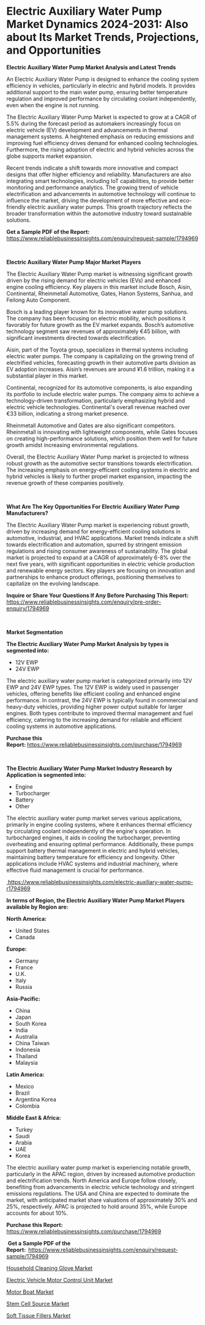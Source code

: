 <p><h1>Electric Auxiliary Water Pump Market Dynamics 2024-2031: Also about Its Market Trends, Projections, and Opportunities</h1></p><p><strong>Electric Auxiliary Water Pump Market Analysis and Latest Trends</strong></p>
<p><p>An Electric Auxiliary Water Pump is designed to enhance the cooling system efficiency in vehicles, particularly in electric and hybrid models. It provides additional support to the main water pump, ensuring better temperature regulation and improved performance by circulating coolant independently, even when the engine is not running.</p><p>The Electric Auxiliary Water Pump Market is expected to grow at a CAGR of 5.5% during the forecast period as automakers increasingly focus on electric vehicle (EV) development and advancements in thermal management systems. A heightened emphasis on reducing emissions and improving fuel efficiency drives demand for enhanced cooling technologies. Furthermore, the rising adoption of electric and hybrid vehicles across the globe supports market expansion.</p><p>Recent trends indicate a shift towards more innovative and compact designs that offer higher efficiency and reliability. Manufacturers are also integrating smart technologies, including IoT capabilities, to provide better monitoring and performance analytics. The growing trend of vehicle electrification and advancements in automotive technology will continue to influence the market, driving the development of more effective and eco-friendly electric auxiliary water pumps. This growth trajectory reflects the broader transformation within the automotive industry toward sustainable solutions.</p></p>
<p><strong>Get a Sample PDF of the Report:&nbsp;</strong> <a href="https://www.reliablebusinessinsights.com/enquiry/request-sample/1794969?utm_campaign=1113&utm_medium=2&utm_source=Github&utm_content=ia&utm_term=02112024&utm_id=electric-auxiliary-water-pump">https://www.reliablebusinessinsights.com/enquiry/request-sample/1794969</a></p>
<p>&nbsp;</p>
<p><strong>Electric Auxiliary Water Pump Major Market Players</strong></p>
<p><p>The Electric Auxiliary Water Pump market is witnessing significant growth driven by the rising demand for electric vehicles (EVs) and enhanced engine cooling efficiency. Key players in this market include Bosch, Aisin, Continental, Rheinmetall Automotive, Gates, Hanon Systems, Sanhua, and Feilong Auto Component.</p><p>Bosch is a leading player known for its innovative water pump solutions. The company has been focusing on electric mobility, which positions it favorably for future growth as the EV market expands. Bosch’s automotive technology segment saw revenues of approximately €45 billion, with significant investments directed towards electrification.</p><p>Aisin, part of the Toyota group, specializes in thermal systems including electric water pumps. The company is capitalizing on the growing trend of electrified vehicles, forecasting growth in their automotive parts division as EV adoption increases. Aisin’s revenues are around ¥1.6 trillion, making it a substantial player in this market.</p><p>Continental, recognized for its automotive components, is also expanding its portfolio to include electric water pumps. The company aims to achieve a technology-driven transformation, particularly emphasizing hybrid and electric vehicle technologies. Continental's overall revenue reached over €33 billion, indicating a strong market presence.</p><p>Rheinmetall Automotive and Gates are also significant competitors. Rheinmetall is innovating with lightweight components, while Gates focuses on creating high-performance solutions, which position them well for future growth amidst increasing environmental regulations.</p><p>Overall, the Electric Auxiliary Water Pump market is projected to witness robust growth as the automotive sector transitions towards electrification. The increasing emphasis on energy-efficient cooling systems in electric and hybrid vehicles is likely to further propel market expansion, impacting the revenue growth of these companies positively.</p></p>
<p>&nbsp;</p>
<p><strong>What Are The Key Opportunities For Electric Auxiliary Water Pump Manufacturers?</strong></p>
<p><p>The Electric Auxiliary Water Pump market is experiencing robust growth, driven by increasing demand for energy-efficient cooling solutions in automotive, industrial, and HVAC applications. Market trends indicate a shift towards electrification and automation, spurred by stringent emission regulations and rising consumer awareness of sustainability. The global market is projected to expand at a CAGR of approximately 6-8% over the next five years, with significant opportunities in electric vehicle production and renewable energy sectors. Key players are focusing on innovation and partnerships to enhance product offerings, positioning themselves to capitalize on the evolving landscape.</p></p>
<p><strong>Inquire or Share Your Questions If Any Before Purchasing This Report:</strong> <a href="https://www.reliablebusinessinsights.com/enquiry/pre-order-enquiry/1794969?utm_campaign=1113&utm_medium=2&utm_source=Github&utm_content=ia&utm_term=02112024&utm_id=electric-auxiliary-water-pump">https://www.reliablebusinessinsights.com/enquiry/pre-order-enquiry/1794969</a></p>
<p>&nbsp;</p>
<p><strong>Market Segmentation</strong></p>
<p><strong>The Electric Auxiliary Water Pump Market Analysis by types is segmented into:</strong></p>
<p><ul><li>12V EWP</li><li>24V EWP</li></ul></p>
<p><p>The electric auxiliary water pump market is categorized primarily into 12V EWP and 24V EWP types. The 12V EWP is widely used in passenger vehicles, offering benefits like efficient cooling and enhanced engine performance. In contrast, the 24V EWP is typically found in commercial and heavy-duty vehicles, providing higher power output suitable for larger engines. Both types contribute to improved thermal management and fuel efficiency, catering to the increasing demand for reliable and efficient cooling systems in automotive applications.</p></p>
<p><strong>Purchase this Report:&nbsp;</strong><a href="https://www.reliablebusinessinsights.com/purchase/1794969?utm_campaign=1113&utm_medium=2&utm_source=Github&utm_content=ia&utm_term=02112024&utm_id=electric-auxiliary-water-pump">https://www.reliablebusinessinsights.com/purchase/1794969</a></p>
<p>&nbsp;</p>
<p><strong>The Electric Auxiliary Water Pump Market Industry Research by Application is segmented into:</strong></p>
<p><ul><li>Engine</li><li>Turbocharger</li><li>Battery</li><li>Other</li></ul></p>
<p><p>The electric auxiliary water pump market serves various applications, primarily in engine cooling systems, where it enhances thermal efficiency by circulating coolant independently of the engine's operation. In turbocharged engines, it aids in cooling the turbocharger, preventing overheating and ensuring optimal performance. Additionally, these pumps support battery thermal management in electric and hybrid vehicles, maintaining battery temperature for efficiency and longevity. Other applications include HVAC systems and industrial machinery, where effective fluid management is crucial for performance.</p></p>
<p><a href="https://www.reliablebusinessinsights.com/electric-auxiliary-water-pump-r1794969?utm_campaign=1113&utm_medium=2&utm_source=Github&utm_content=ia&utm_term=02112024&utm_id=electric-auxiliary-water-pump">&nbsp;https://www.reliablebusinessinsights.com/electric-auxiliary-water-pump-r1794969</a></p>
<p><strong>In terms of Region, the Electric Auxiliary Water Pump Market Players available by Region are:</strong></p>
<p>
    <p> <strong> North America: </strong>
        <ul>
            <li>United States</li>
            <li>Canada</li>
        </ul>
        </p> 
    <p> <strong> Europe: </strong>
        <ul>
            <li>Germany</li>
            <li>France</li>
            <li>U.K.</li>
            <li>Italy</li>
            <li>Russia</li>
        </ul>
        </p> 
    <p> <strong> Asia-Pacific: </strong>
        <ul>
            <li>China</li>
            <li>Japan</li>
            <li>South Korea</li>
            <li>India</li>
            <li>Australia</li>
            <li>China Taiwan</li>
            <li>Indonesia</li>
            <li>Thailand</li>
            <li>Malaysia</li>
        </ul>
        </p> 
    <p> <strong> Latin America: </strong>
        <ul>
            <li>Mexico</li>
            <li>Brazil</li>
            <li>Argentina Korea</li>
            <li>Colombia</li>
        </ul>
        </p> 
    <p> <strong> Middle East & Africa: </strong>
        <ul>
            <li>Turkey</li>
            <li>Saudi</li>
            <li>Arabia</li>
            <li>UAE</li>
            <li>Korea</li>
        </ul>
    </p>
    </p>
<p><p>The electric auxiliary water pump market is experiencing notable growth, particularly in the APAC region, driven by increased automotive production and electrification trends. North America and Europe follow closely, benefiting from advancements in electric vehicle technology and stringent emissions regulations. The USA and China are expected to dominate the market, with anticipated market share valuations of approximately 30% and 25%, respectively. APAC is projected to hold around 35%, while Europe accounts for about 10%.</p></p>
<p><strong>Purchase this Report: </strong><a href="https://www.reliablebusinessinsights.com/purchase/1794969?utm_campaign=1113&utm_medium=2&utm_source=Github&utm_content=ia&utm_term=02112024&utm_id=electric-auxiliary-water-pump">https://www.reliablebusinessinsights.com/purchase/1794969</a></p>
<p>&nbsp;<strong>Get a Sample PDF of the Report:&nbsp;&nbsp;</strong><a href="https://www.reliablebusinessinsights.com/enquiry/request-sample/1794969?utm_campaign=1113&utm_medium=2&utm_source=Github&utm_content=ia&utm_term=02112024&utm_id=electric-auxiliary-water-pump">https://www.reliablebusinessinsights.com/enquiry/request-sample/1794969</a></p>
<p><strong></strong></p>
<p><p><a href="https://www.linkedin.com/pulse/global-household-cleaning-glove-market-analysis-key-trends-future-ymcyf?utm_campaign=1113&utm_medium=2&utm_source=Github&utm_content=ia&utm_term=02112024&utm_id=electric-auxiliary-water-pump">Household Cleaning Glove Market</a></p><p><a href="https://github.com/tewellnudorennk/Market-Research-Report-List-1/blob/main/electric-vehicle-motor-control-unit-market.md?utm_campaign=1113&utm_medium=2&utm_source=Github&utm_content=ia&utm_term=02112024&utm_id=electric-auxiliary-water-pump">Electric Vehicle Motor Control Unit Market</a></p><p><a href="https://github.com/lavenaz9fufin/Market-Research-Report-List-1/blob/main/motor-boat-market.md?utm_campaign=1113&utm_medium=2&utm_source=Github&utm_content=ia&utm_term=02112024&utm_id=electric-auxiliary-water-pump">Motor Boat Market</a></p><p><a href="https://issuu.com/reportprime-2/docs/stem-cell-source-market-size-2030.p_8735ff49c36044?utm_campaign=1113&utm_medium=2&utm_source=Github&utm_content=ia&utm_term=02112024&utm_id=electric-auxiliary-water-pump">Stem Cell Source Market</a></p><p><a href="https://issuu.com/reportprime-2/docs/soft-tissue-fillers-market-size-203_fb6e789932cf1e?utm_campaign=1113&utm_medium=2&utm_source=Github&utm_content=ia&utm_term=02112024&utm_id=electric-auxiliary-water-pump">Soft Tissue Fillers Market</a></p></p>
